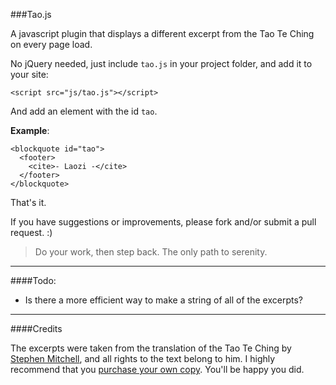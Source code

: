 ###Tao.js

A javascript plugin that displays a different excerpt from the Tao Te Ching on every page load.  

No jQuery needed, just include ```tao.js``` in your project folder, and add it to your site:
```
<script src="js/tao.js"></script>
```
And add an element with the id ```tao```.  

**Example**:
```
<blockquote id="tao">
  <footer>
    <cite>- Laozi -</cite>
  </footer>
</blockquote>

```


That's it.

If you have suggestions or improvements, please fork and/or submit a pull request. :)

> Do your work, then step back. The only path to serenity.


---

####Todo:

- Is there a more efficient way to make a string of all of the excerpts?

---


####Credits

The excerpts were taken from the translation of the Tao Te Ching by [Stephen Mitchell](http://stephenmitchellbooks.com/translations-adaptations/tao-te-ching/), and all rights to the text belong to him. I highly recommend that you [purchase your own copy](http://www.amazon.com/s/ref=nb_sb_noss_1?url=search-alias%3Daps&field-keywords=tao%20te%20ching%20stephen%20mitchell&sprefix=tao+te+ching+stephen+%2Caps&rh=i%3Aaps%2Ck%3Atao%20te%20ching%20stephen%20mitchell). You'll be happy you did.